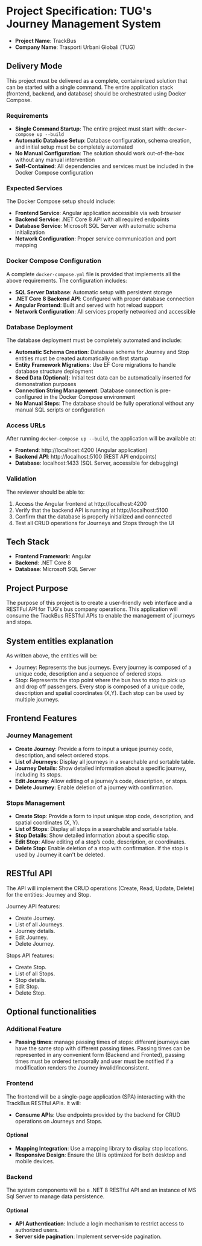# Project Specification: TUG's Journey Management System

- **Project Name**: TrackBus
- **Company Name**: Trasporti Urbani Globali (TUG)

## Delivery Mode

This project must be delivered as a complete, containerized solution that can be started with a single command. The entire application stack (frontend, backend, and database) should be orchestrated using Docker Compose.

### Requirements

- **Single Command Startup**: The entire project must start with: `docker-compose up --build`
- **Automatic Database Setup**: Database configuration, schema creation, and initial setup must be completely automated
- **No Manual Configuration**: The solution should work out-of-the-box without any manual intervention
- **Self-Contained**: All dependencies and services must be included in the Docker Compose configuration

### Expected Services

The Docker Compose setup should include:

- **Frontend Service**: Angular application accessible via web browser
- **Backend Service**: .NET Core 8 API with all required endpoints
- **Database Service**: Microsoft SQL Server with automatic schema initialization
- **Network Configuration**: Proper service communication and port mapping

### Docker Compose Configuration

A complete `docker-compose.yml` file is provided that implements all the above requirements. The configuration includes:

- **SQL Server Database**: Automatic setup with persistent storage
- **.NET Core 8 Backend API**: Configured with proper database connection
- **Angular Frontend**: Built and served with hot reload support
- **Network Configuration**: All services properly networked and accessible

### Database Deployment

The database deployment must be completely automated and include:

- **Automatic Schema Creation**: Database schema for Journey and Stop entities must be created automatically on first startup
- **Entity Framework Migrations**: Use EF Core migrations to handle database structure deployment
- **Seed Data (Optional)**: Initial test data can be automatically inserted for demonstration purposes
- **Connection String Management**: Database connection is pre-configured in the Docker Compose environment
- **No Manual Steps**: The database should be fully operational without any manual SQL scripts or configuration

### Access URLs

After running `docker-compose up --build`, the application will be available at:

- **Frontend**: http://localhost:4200 (Angular application)
- **Backend API**: http://localhost:5100 (REST API endpoints)
- **Database**: localhost:1433 (SQL Server, accessible for debugging)

### Validation

The reviewer should be able to:

1. Access the Angular frontend at http://localhost:4200
2. Verify that the backend API is running at http://localhost:5100
3. Confirm that the database is properly initialized and connected
4. Test all CRUD operations for Journeys and Stops through the UI

## Tech Stack

- **Frontend Framework**: Angular
- **Backend**: .NET Core 8
- **Database**: Microsoft SQL Server

## Project Purpose

The purpose of this project is to create a user-friendly web interface and a RESTFul API for TUG's bus company operations. This application will consume the TrackBus RESTful APIs to enable the management of journeys and stops.

## System entities explanation

As written above, the entities will be:

- Journey: Represents the bus journeys. Every journey is composed of a unique code, description and a sequence of ordered stops.
- Stop: Represents the stop point where the bus has to stop to pick up and drop off passengers. Every stop is composed of a unique code, description and spatial coordinates (X,Y). Each stop can be used by multiple journeys.

## Frontend Features

### Journey Management

- **Create Journey**: Provide a form to input a unique journey code, description, and select ordered stops.
- **List of Journeys**: Display all journeys in a searchable and sortable table.
- **Journey Details**: Show detailed information about a specific journey, including its stops.
- **Edit Journey**: Allow editing of a journey’s code, description, or stops.
- **Delete Journey**: Enable deletion of a journey with confirmation.

### Stops Management

- **Create Stop**: Provide a form to input unique stop code, description, and spatial coordinates (X, Y).
- **List of Stops**: Display all stops in a searchable and sortable table.
- **Stop Details**: Show detailed information about a specific stop.
- **Edit Stop**: Allow editing of a stop’s code, description, or coordinates.
- **Delete Stop**: Enable deletion of a stop with confirmation. If the stop is used by Journey it can't be deleted.

## RESTful API

The API will implement the CRUD operations (Create, Read, Update, Delete) for the entities: Journey and Stop.

Journey API features:

- Create Journey.
- List of all Journeys.
- Journey details.
- Edit Journey.
- Delete Journey.

Stops API features:

- Create Stop.
- List of all Stops.
- Stop details.
- Edit Stop.
- Delete Stop.

## Optional functionalities

### Additional Feature

- **Passing times**: manage passing times of stops: different journeys can have the same stop with different passing times. Passing times can be represented in any convenient form (Backend and Fronted), passing times must be ordered temporally and user must be notified if a modification renders the Journey invalid/inconsistent.

### Frontend

The frontend will be a single-page application (SPA) interacting with the TrackBus RESTful APIs. It will:

- **Consume APIs**: Use endpoints provided by the backend for CRUD operations on Journeys and Stops.

#### Optional

- **Mapping Integration**: Use a mapping library to display stop locations.
- **Responsive Design**: Ensure the UI is optimized for both desktop and mobile devices.

### Backend

The system components will be a .NET 8 RESTful API and an instance of MS Sql Server to manage data persistence.

#### Optional

- **API Authentication**: Include a login mechanism to restrict access to authorized users.
- **Server side pagination**: Implement server-side pagination.
